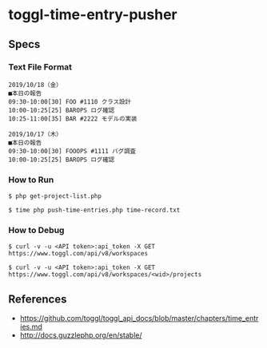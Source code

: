 # toggl-time-entry-pusher

## Specs

### Text File Format

```
2019/10/18（金）
■本日の報告
09:30-10:00[30] FOO #1110 クラス設計
10:00-10:25[25] BAROPS ログ確認
10:25-11:00[35] BAR #2222 モデルの実装

2019/10/17（木）
■本日の報告
09:30-10:00[30] FOOOPS #1111 バグ調査
10:00-10:25[25] BAROPS ログ確認
```

### How to Run

```
$ php get-project-list.php
```

```
$ time php push-time-entries.php time-record.txt
```

### How to Debug

```
$ curl -v -u <API token>:api_token -X GET https://www.toggl.com/api/v8/workspaces
```

```
$ curl -v -u <API token>:api_token -X GET https://www.toggl.com/api/v8/workspaces/<wid>/projects
```

## References

- https://github.com/toggl/toggl_api_docs/blob/master/chapters/time_entries.md
- http://docs.guzzlephp.org/en/stable/
